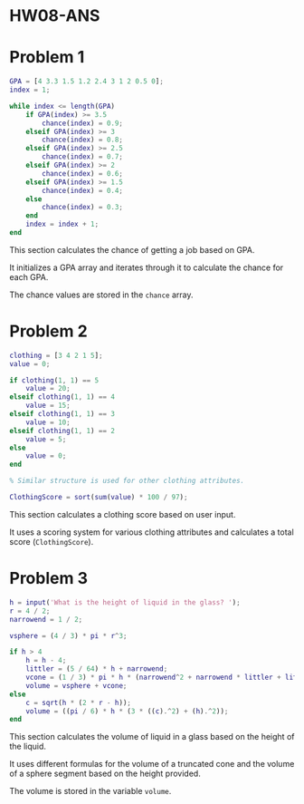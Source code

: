 # HW08-ANS
# Problem 1
```matlab
GPA = [4 3.3 1.5 1.2 2.4 3 1 2 0.5 0];
index = 1;

while index <= length(GPA)
    if GPA(index) >= 3.5
        chance(index) = 0.9;
    elseif GPA(index) >= 3
        chance(index) = 0.8;
    elseif GPA(index) >= 2.5
        chance(index) = 0.7;
    elseif GPA(index) >= 2
        chance(index) = 0.6;
    elseif GPA(index) >= 1.5
        chance(index) = 0.4;
    else
        chance(index) = 0.3;
    end
    index = index + 1;
end
```
This section calculates the chance of getting a job based on GPA.

It initializes a GPA array and iterates through it to calculate the chance for each GPA.

The chance values are stored in the `chance` array.
# Problem 2
```matlab
clothing = [3 4 2 1 5];
value = 0;

if clothing(1, 1) == 5
    value = 20;
elseif clothing(1, 1) == 4
    value = 15;
elseif clothing(1, 1) == 3
    value = 10;
elseif clothing(1, 1) == 2
    value = 5;
else
    value = 0;
end

% Similar structure is used for other clothing attributes.

ClothingScore = sort(sum(value) * 100 / 97);
```
This section calculates a clothing score based on user input.

It uses a scoring system for various clothing attributes and calculates a total score (`ClothingScore`).
# Problem 3
```matlab
h = input('What is the height of liquid in the glass? ');
r = 4 / 2;
narrowend = 1 / 2;

vsphere = (4 / 3) * pi * r^3;

if h > 4
    h = h - 4;
    littler = (5 / 64) * h + narrowend;
    vcone = (1 / 3) * pi * h * (narrowend^2 + narrowend * littler + littler^2);
    volume = vsphere + vcone;
else
    c = sqrt(h * (2 * r - h));
    volume = ((pi / 6) * h * (3 * ((c).^2) + (h).^2));
end
```
This section calculates the volume of liquid in a glass based on the height of the liquid.

It uses different formulas for the volume of a truncated cone and the volume of a sphere segment based on the height provided.

The volume is stored in the variable `volume`.